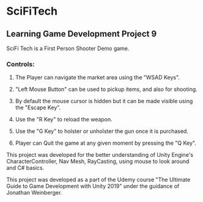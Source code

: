 # SciFiTech
## Learning Game Development Project 9

SciFi Tech is a First Person Shooter Demo game.

### Controls:

1. The Player can navigate the market area using the "WSAD Keys".

2. "Left Mouse Button" can be used to pickup items, and also for shooting.

3. By default the mouse cursor is hidden but it can be made visible using the "Escape Key".

4. Use the "R Key" to reload the weapon.

5. Use the "G Key" to holster or unholster the gun once it is purchased.

6. Player can Quit the game at any given moment by pressing the "Q Key".

This project was developed for the better understanding of Unity Engine's CharacterController, Nav Mesh, RayCasting, using mouse to look around and C# basics.

This project was developed as a part of the Udemy course "The Ultimate Guide to Game Development with Unity 2019" under the guidance of Jonathan Weinberger.


